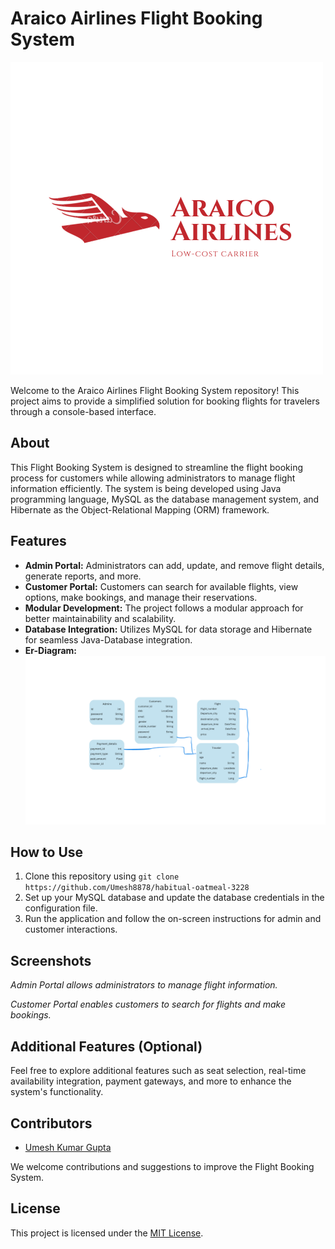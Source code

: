 # Araico Airlines Flight Booking System

![Araico Airlines Logo](img/Araico%20Airlines.png)

Welcome to the Araico Airlines Flight Booking System repository! This project aims to provide a simplified solution for booking flights for travelers through a console-based interface.

## About

This Flight Booking System is designed to streamline the flight booking process for customers while allowing administrators to manage flight information efficiently. The system is being developed using Java programming language, MySQL as the database management system, and Hibernate as the Object-Relational Mapping (ORM) framework.

## Features

- **Admin Portal:** Administrators can add, update, and remove flight details, generate reports, and more.
- **Customer Portal:** Customers can search for available flights, view options, make bookings, and manage their reservations.
- **Modular Development:** The project follows a modular approach for better maintainability and scalability.
- **Database Integration:** Utilizes MySQL for data storage and Hibernate for seamless Java-Database integration.
- **Er-Diagram:**
![ER-Diagram](img/Your%20paragraph%20text%20(1).png)

## How to Use

1. Clone this repository using `git clone https://github.com/Umesh8878/habitual-oatmeal-3228`
2. Set up your MySQL database and update the database credentials in the configuration file.
3. Run the application and follow the on-screen instructions for admin and customer interactions.

## Screenshots

<!-- ![Admin Portal](img/admin_portal.png) -->
_Admin Portal allows administrators to manage flight information._

<!-- ![Customer Portal](img/customer_portal.png) -->
_Customer Portal enables customers to search for flights and make bookings._

## Additional Features (Optional)

Feel free to explore additional features such as seat selection, real-time availability integration, payment gateways, and more to enhance the system's functionality.

## Contributors

- [Umesh Kumar Gupta](https://github.com/Umesh8878)

We welcome contributions and suggestions to improve the Flight Booking System.

## License

This project is licensed under the [MIT License](LICENSE).

